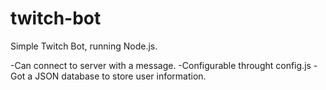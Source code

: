 # twitch-bot

Simple Twitch Bot, running Node.js.

-Can connect to server with a message.
-Configurable throught config.js
-Got a JSON database to store user information.